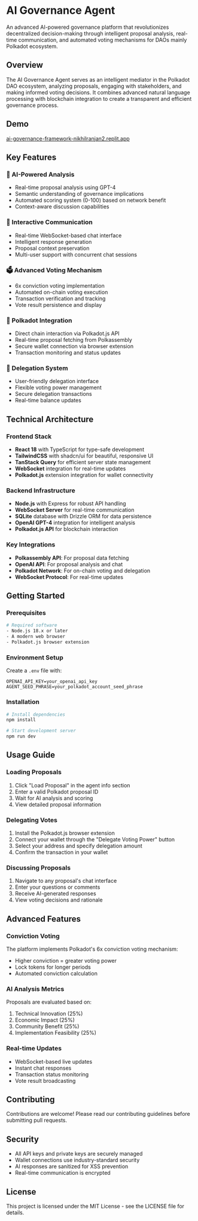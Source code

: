 # AI Governance Agent

An advanced AI-powered governance platform that revolutionizes decentralized decision-making through intelligent proposal analysis, real-time communication, and automated voting mechanisms for DAOs mainly Polkadot ecosystem.

## Overview

The AI Governance Agent serves as an intelligent mediator in the Polkadot DAO ecosystem, analyzing proposals, engaging with stakeholders, and making informed voting decisions. It combines advanced natural language processing with blockchain integration to create a transparent and efficient governance process.

## Demo

[ai-governance-framework-nikhilranjan2.replit.app](https://ai-governance-framework-nikhilranjan2.replit.app/)

## Key Features

### 🤖 AI-Powered Analysis
- Real-time proposal analysis using GPT-4
- Semantic understanding of governance implications
- Automated scoring system (0-100) based on network benefit
- Context-aware discussion capabilities

### 💬 Interactive Communication
- Real-time WebSocket-based chat interface
- Intelligent response generation
- Proposal context preservation
- Multi-user support with concurrent chat sessions

### 🗳️ Advanced Voting Mechanism
- 6x conviction voting implementation
- Automated on-chain voting execution
- Transaction verification and tracking
- Vote result persistence and display

### 🔗 Polkadot Integration
- Direct chain interaction via Polkadot.js API
- Real-time proposal fetching from Polkassembly
- Secure wallet connection via browser extension
- Transaction monitoring and status updates

### 👥 Delegation System
- User-friendly delegation interface
- Flexible voting power management
- Secure delegation transactions
- Real-time balance updates

## Technical Architecture

### Frontend Stack
- **React 18** with TypeScript for type-safe development
- **TailwindCSS** with shadcn/ui for beautiful, responsive UI
- **TanStack Query** for efficient server state management
- **WebSocket** integration for real-time updates
- **Polkadot.js** extension integration for wallet connectivity

### Backend Infrastructure
- **Node.js** with Express for robust API handling
- **WebSocket Server** for real-time communication
- **SQLite** database with Drizzle ORM for data persistence
- **OpenAI GPT-4** integration for intelligent analysis
- **Polkadot.js API** for blockchain interaction

### Key Integrations
- **Polkassembly API**: For proposal data fetching
- **OpenAI API**: For proposal analysis and chat
- **Polkadot Network**: For on-chain voting and delegation
- **WebSocket Protocol**: For real-time updates

## Getting Started

### Prerequisites
```bash
# Required software
- Node.js 18.x or later
- A modern web browser
- Polkadot.js browser extension
```

### Environment Setup
Create a `.env` file with:
```env
OPENAI_API_KEY=your_openai_api_key
AGENT_SEED_PHRASE=your_polkadot_account_seed_phrase
```

### Installation
```bash
# Install dependencies
npm install

# Start development server
npm run dev
```

## Usage Guide

### Loading Proposals
1. Click "Load Proposal" in the agent info section
2. Enter a valid Polkadot proposal ID
3. Wait for AI analysis and scoring
4. View detailed proposal information

### Delegating Votes
1. Install the Polkadot.js browser extension
2. Connect your wallet through the "Delegate Voting Power" button
3. Select your address and specify delegation amount
4. Confirm the transaction in your wallet

### Discussing Proposals
1. Navigate to any proposal's chat interface
2. Enter your questions or comments
3. Receive AI-generated responses
4. View voting decisions and rationale

## Advanced Features

### Conviction Voting
The platform implements Polkadot's 6x conviction voting mechanism:
- Higher conviction = greater voting power
- Lock tokens for longer periods
- Automated conviction calculation

### AI Analysis Metrics
Proposals are evaluated based on:
1. Technical Innovation (25%)
2. Economic Impact (25%)
3. Community Benefit (25%)
4. Implementation Feasibility (25%)

### Real-time Updates
- WebSocket-based live updates
- Instant chat responses
- Transaction status monitoring
- Vote result broadcasting

## Contributing

Contributions are welcome! Please read our contributing guidelines before submitting pull requests.

## Security

- All API keys and private keys are securely managed
- Wallet connections use industry-standard security
- AI responses are sanitized for XSS prevention
- Real-time communication is encrypted

## License

This project is licensed under the MIT License - see the LICENSE file for details.